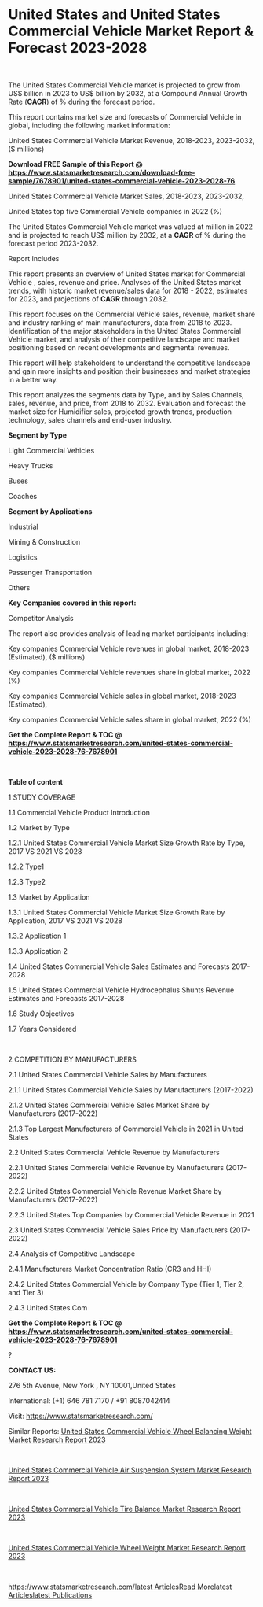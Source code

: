 <h1>United States and United States Commercial Vehicle Market Report & Forecast 2023-2028</h1><br/><p>The United States Commercial Vehicle market is projected to grow from US$ billion in 2023 to US$ billion by 2032, at a Compound Annual Growth Rate (<strong>CAGR</strong>) of % during the forecast period.</p>
 
 
 
 <p>This report contains market size and forecasts of Commercial Vehicle in global, including the following market information:</p>
 
 
 
 <p>United States Commercial Vehicle Market Revenue, 2018-2023, 2023-2032, ($ millions)</p>
 
 
 
 <p><strong>Download FREE Sample of this Report @ <a href="https://www.statsmarketresearch.com/download-free-sample/7678901/united-states-commercial-vehicle-2023-2028-76">https://www.statsmarketresearch.com/download-free-sample/7678901/united-states-commercial-vehicle-2023-2028-76</a></strong></p>
 
 
 
 <p>United States Commercial Vehicle Market Sales, 2018-2023, 2023-2032,</p>
 
 
 
 <p>United States top five Commercial Vehicle companies in 2022 (%)</p>
 
 
 
 <p>The United States Commercial Vehicle market was valued at million in 2022 and is projected to reach US$ million by 2032, at a <strong>CAGR</strong> of % during the forecast period 2023-2032.</p>
 
 
 
 <p>Report Includes</p>
 
 
 
 <p>This report presents an overview of United States market for Commercial Vehicle , sales, revenue and price. Analyses of the United States market trends, with historic market revenue/sales data for 2018 - 2022, estimates for 2023, and projections of <strong>CAGR</strong> through 2032.</p>
 
 
 
 <p>This report focuses on the Commercial Vehicle sales, revenue, market share and industry ranking of main manufacturers, data from 2018 to 2023. Identification of the major stakeholders in the United States Commercial Vehicle market, and analysis of their competitive landscape and market positioning based on recent developments and segmental revenues.</p>
 
 
 
 <p>This report will help stakeholders to understand the competitive landscape and gain more insights and position their businesses and market strategies in a better way.</p>
 
 
 
 <p>This report analyzes the segments data by Type, and by Sales Channels, sales, revenue, and price, from 2018 to 2032. Evaluation and forecast the market size for Humidifier sales, projected growth trends, production technology, sales channels and end-user industry.</p>
 
 
 
 <p><strong>Segment by Type</strong></p>
 
 
 
 <p>Light Commercial Vehicles</p>
 
 
 
 <p>Heavy Trucks</p>
 
 
 
 <p>Buses</p>
 
 
 
 <p>Coaches</p>
 
 
 
 <p><strong>Segment <strong><strong>by Applications</strong></strong></strong></p>
 
 
 
 <p>Industrial</p>
 
 
 
 <p>Mining & Construction</p>
 
 
 
 <p>Logistics</p>
 
 
 
 <p>Passenger Transportation</p>
 
 
 
 <p>Others</p>
 
 
 
 <p><strong>Key Companies covered in this report:</strong></p>
 
 
 
 <p>Competitor Analysis</p>
 
 
 
 <p>The report also provides analysis of leading market participants including:</p>
 
 
 
 <p>Key companies Commercial Vehicle revenues in global market, 2018-2023 (Estimated), ($ millions)</p>
 
 
 
 <p>Key companies Commercial Vehicle revenues share in global market, 2022 (%)</p>
 
 
 
 <p>Key companies Commercial Vehicle sales in global market, 2018-2023 (Estimated),</p>
 
 
 
 <p>Key companies Commercial Vehicle sales share in global market, 2022 (%)</p>
 
 
 
 <div><b>Get the Complete Report & TOC @ <a href="https://www.statsmarketresearch.com/united-states-commercial-vehicle-2023-2028-76-7678901">https://www.statsmarketresearch.com/united-states-commercial-vehicle-2023-2028-76-7678901</a></b></div>
 
 
 
 <p><br />
 
 <b>Table of content</b></p>
 
 
 
 <p>1 STUDY COVERAGE<br />
 
 1.1 Commercial Vehicle Product Introduction<br />
 
 1.2 Market by Type<br />
 
 1.2.1 United States Commercial Vehicle Market Size Growth Rate by Type, 2017 VS 2021 VS 2028<br />
 
 1.2.2 Type1<br />
 
 1.2.3 Type2<br />
 
 1.3 Market by Application<br />
 
 1.3.1 United States Commercial Vehicle Market Size Growth Rate by Application, 2017 VS 2021 VS 2028<br />
 
 1.3.2 Application 1<br />
 
 1.3.3 Application 2<br />
 
 1.4 United States Commercial Vehicle Sales Estimates and Forecasts 2017-2028<br />
 
 1.5 United States Commercial Vehicle Hydrocephalus Shunts Revenue Estimates and Forecasts 2017-2028<br />
 
 1.6 Study Objectives<br />
 
 1.7 Years Considered<br />
 
 <br />
 
 2 COMPETITION BY MANUFACTURERS<br />
 
 2.1 United States Commercial Vehicle Sales by Manufacturers<br />
 
 2.1.1 United States Commercial Vehicle Sales by Manufacturers (2017-2022)<br />
 
 2.1.2 United States Commercial Vehicle Sales Market Share by Manufacturers (2017-2022)<br />
 
 2.1.3 Top Largest Manufacturers of Commercial Vehicle in 2021 in United States<br />
 
 2.2 United States Commercial Vehicle Revenue by Manufacturers<br />
 
 2.2.1 United States Commercial Vehicle Revenue by Manufacturers (2017-2022)<br />
 
 2.2.2 United States Commercial Vehicle Revenue Market Share by Manufacturers (2017-2022)<br />
 
 2.2.3 United States Top Companies by Commercial Vehicle Revenue in 2021<br />
 
 2.3 United States Commercial Vehicle Sales Price by Manufacturers (2017-2022)<br />
 
 2.4 Analysis of Competitive Landscape<br />
 
 2.4.1 Manufacturers Market Concentration Ratio (CR3 and HHI)<br />
 
 2.4.2 United States Commercial Vehicle by Company Type (Tier 1, Tier 2, and Tier 3)<br />
 
 2.4.3 United States Com</p>
 
 
 
 <div><b>Get the Complete Report & TOC @ <a href="https://www.statsmarketresearch.com/united-states-commercial-vehicle-2023-2028-76-7678901">https://www.statsmarketresearch.com/united-states-commercial-vehicle-2023-2028-76-7678901</a></b></div>
 
 
 
 <p>? </p>
 
 
 
 <p><b>CONTACT US:</b><br />
 
 276 5th Avenue, New York , NY 10001,United States<br />
 
 International: (+1) 646 781 7170 / +91 8087042414<br />
 
 Visit: <a href="https://www.statsmarketresearch.com/">https://www.statsmarketresearch.com/</a><br />
 
 Similar Reports: <a href="https://www.statsmarketresearch.com/united-states-commercial-vehicle-2023-2028-76-7678901">United States Commercial Vehicle Wheel Balancing Weight Market Research Report 2023</a><br />
 
 <br />
 
 <a href="https://www.statsmarketresearch.com/united-states-commercial-vehicle-2023-2028-76-7678901">United States Commercial Vehicle Air Suspension System Market Research Report 2023</a><br />
 
 <br />
 
 <a href="https://www.statsmarketresearch.com/united-states-commercial-vehicle-2023-2028-76-7678901">United States Commercial Vehicle Tire Balance Market Research Report 2023</a><br />
 
 <br />
 
 <a href="https://www.statsmarketresearch.com/united-states-commercial-vehicle-2023-2028-76-7678901">United States Commercial Vehicle Wheel Weight Market Research Report 2023</a><br />
 
 <br />
 
 <a href="https://gyeongbokgung.com">https://www.statsmarketresearch.com/</a><a href="https://hallyeomaritime.com">latest Articles</a><a href="https://jingwansa.com">Read More</a><a href="https://nguoiviet.jp/">latest Articles</a><a href="https://www.intelmarketresearch.com/">latest Publications</a></p>